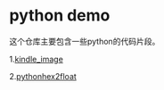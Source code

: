 # python demo

这个仓库主要包含一些python的代码片段。

1.[kindle_image](kindle_image/)

2.[pythonhex2float](pythonhex2float)
